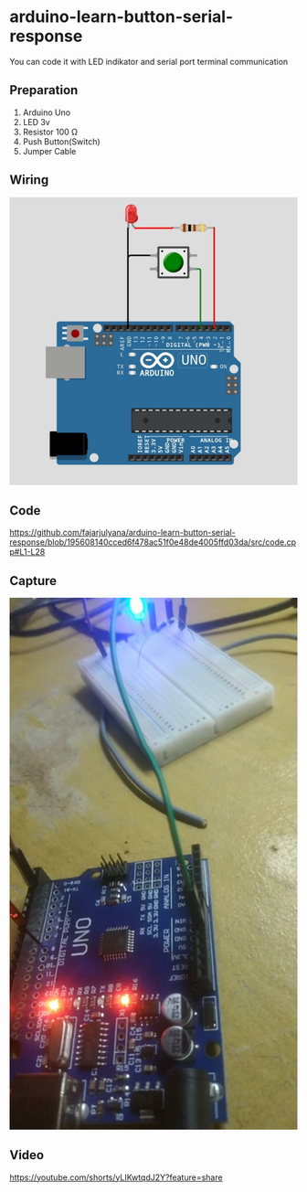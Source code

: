# arduino-learn-button-serial-response
You can code it with LED indikator and serial port terminal communication
## Preparation
1. Arduino Uno
2. LED 3v
3. Resistor 100 Ω 
4. Push Button(Switch)
5. Jumper Cable

## Wiring
<img src="capture/wiring.jpg"><br>
## Code
https://github.com/fajarjulyana/arduino-learn-button-serial-response/blob/195608140cced6f478ac51f0e48de4005ffd03da/src/code.cpp#L1-L28
## Capture
<img src="capture/capture-1.jpg"><br>
## Video
https://youtube.com/shorts/yLIKwtqdJ2Y?feature=share
